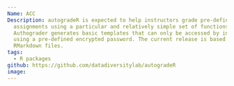 ```yaml
---
Name: ACC
Description: autogradeR is expected to help instructors grade pre-defined
  assignments using a particular and relatively simple set of functions.
  Authograder generates basic templates that can only be accessed by instructors
  using a pre-defined encrypted password. The current release is based on
  RMarkdown files.
tags:
  - R packages
github: https://github.com/datadiversitylab/autogradeR
image:
---
```

